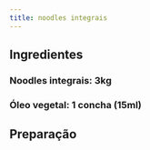 ```yaml
---
title: noodles integrais
---
```


## Ingredientes
### Noodles integrais: 3kg
### Óleo vegetal: 1 concha (15ml)
## Preparação
###
